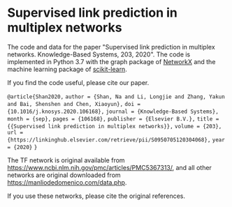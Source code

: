 # Supervised link prediction in multiplex networks

The code and data for the paper "Supervised link prediction in multiplex networks. Knowledge-Based Systems, 203, 2020". The code is implemented in Python 3.7 with the graph package of [NetworkX](http://networkx.github.io/) and the machine learning package of [scikit-learn](https://scikit-learn.org/stable/).

If you find the code useful, please cite our paper.

`@article{Shan2020,`
`author = {Shan, Na and Li, Longjie and Zhang, Yakun and Bai, Shenshen and Chen, Xiaoyun},`
`doi = {10.1016/j.knosys.2020.106168},`
`journal = {Knowledge-Based Systems},`
`month = {sep},`
`pages = {106168},`
`publisher = {Elsevier B.V.},`
`title = {{Supervised link prediction in multiplex networks}},`
`volume = {203},`
`url = {https://linkinghub.elsevier.com/retrieve/pii/S0950705120304068},`
`year = {2020}`
`}`



The TF network is original available from https://www.ncbi.nlm.nih.gov/pmc/articles/PMC5367313/,
and all other networks are original downloaded from https://manliodedomenico.com/data.php.  

If you use these networks, please cite the original references.

